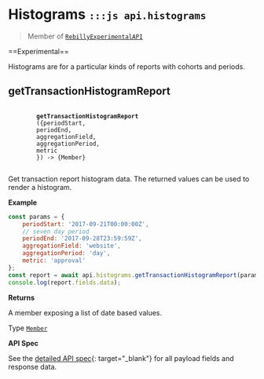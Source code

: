 # Histograms <small>`:::js api.histograms`</small>

> Member of [`RebillyExperimentalAPI`][goto-rebillyapix]

==Experimental== 

Histograms are for a particular kinds of reports with cohorts and periods. 

## getTransactionHistogramReport
<div class="method">
    <code>
        <strong>getTransactionHistogramReport</strong>
        ({<span class="prop">periodStart</span>,
        <span class="prop">periodEnd</span>,
        <span class="prop">aggregationField</span>,
        <span class="prop">aggregationPeriod</span>,
        <span class="prop">metric</span> 
        }) -> <span class="return">{Member}</span>
    </code>
</div>

Get transaction report histogram data. The returned values can be used to render a histogram.

**Example**

```js
const params = {
    periodStart: '2017-09-21T00:00:00Z',
    // seven day period
    periodEnd: '2017-09-28T23:59:59Z',
    aggregationField: 'website',
    aggregationPeriod: 'day',
    metric: 'approval'
};
const report = await api.histograms.getTransactionHistogramReport(params);
console.log(report.fields.data);
```

**Returns**

A member exposing a list of date based values.

Type [`Member`][goto-member]


**API Spec**

See the [detailed API spec][1]{: target="_blank"} for all payload fields and response data.


[goto-rebillyapix]: ../../rebilly-experimental-api
[goto-member]: ../../types/member
[1]: https://rebilly.github.io/RebillyReportsAPI/#tag/Histograms/paths/~1histograms~1transactions/get
